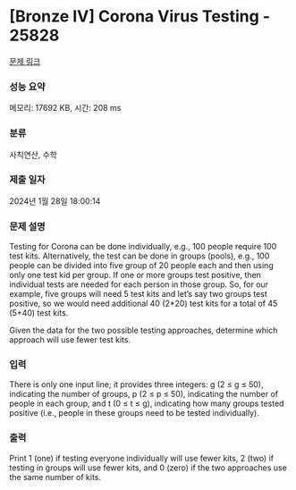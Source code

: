 # [Bronze IV] Corona Virus Testing - 25828 

[문제 링크](https://www.acmicpc.net/problem/25828) 

### 성능 요약

메모리: 17692 KB, 시간: 208 ms

### 분류

사칙연산, 수학

### 제출 일자

2024년 1월 28일 18:00:14

### 문제 설명

<p>Testing for Corona can be done individually, e.g., 100 people require 100 test kits. Alternatively, the test can be done in groups (pools), e.g., 100 people can be divided into five group of 20 people each and then using only one test kid per group. If one or more groups test positive, then individual tests are needed for each person in those group. So, for our example, five groups will need 5 test kits and let’s say two groups test positive, so we would need additional 40 (2*20) test kits for a total of 45 (5+40) test kits.</p>

<p>Given the data for the two possible testing approaches, determine which approach will use fewer test kits.</p>

### 입력 

 <p>There is only one input line; it provides three integers: g (2 ≤ g ≤ 50), indicating the number of groups, p (2 ≤ p ≤ 50), indicating the number of people in each group, and t (0 ≤ t ≤ g), indicating how many groups tested positive (i.e., people in these groups need to be tested individually).</p>

### 출력 

 <p>Print 1 (one) if testing everyone individually will use fewer kits, 2 (two) if testing in groups will use fewer kits, and 0 (zero) if the two approaches use the same number of kits.</p>

